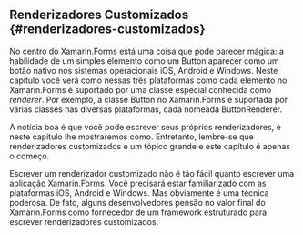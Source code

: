 ## Renderizadores Customizados {#renderizadores-customizados}

No centro do Xamarin.Forms está uma coisa que pode parecer mágica: a habilidade de um simples elemento como um Button aparecer como um botão nativo nos sistemas operacionais iOS, Android e Windows. Neste capítulo você verá como nessas três plataformas como cada elemento no Xamarin.Forms é suportado por uma classe especial conhecida como _renderer_. Por exemplo, a classe Button no Xamarin.Forms é suportada por várias classes nas diversas plataformas, cada nomeada ButtonRenderer.

A notícia boa é que você pode escrever seus próprios renderizadores, e neste capítulo lhe mostraremos como. Entretanto, lembre-se que renderizadores customizados é um tópico grande e este capítulo é apenas o começo.

Escrever um renderizador customizado não é tão fácil quanto escrever uma aplicação Xamarin.Forms. Você precisará estar familiarizado com as plataformas iOS, Android e Windows. Mas obviamente é uma técnica poderosa. De fato, alguns desenvolvedores pensão no valor final do Xamarin.Forms como fornecedor de um framework estruturado para escrever renderizadores customizados.